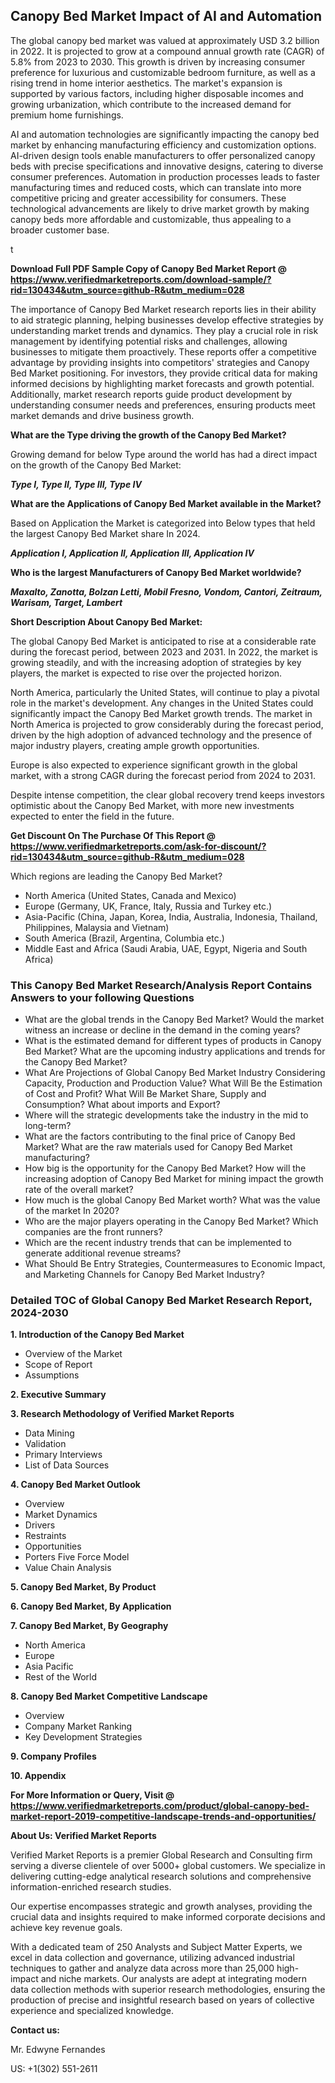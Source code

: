 <h2>Canopy Bed Market Impact of AI and Automation</h2><p>The global canopy bed market was valued at approximately USD 3.2 billion in 2022. It is projected to grow at a compound annual growth rate (CAGR) of 5.8% from 2023 to 2030. This growth is driven by increasing consumer preference for luxurious and customizable bedroom furniture, as well as a rising trend in home interior aesthetics. The market's expansion is supported by various factors, including higher disposable incomes and growing urbanization, which contribute to the increased demand for premium home furnishings.</p><p>AI and automation technologies are significantly impacting the canopy bed market by enhancing manufacturing efficiency and customization options. AI-driven design tools enable manufacturers to offer personalized canopy beds with precise specifications and innovative designs, catering to diverse consumer preferences. Automation in production processes leads to faster manufacturing times and reduced costs, which can translate into more competitive pricing and greater accessibility for consumers. These technological advancements are likely to drive market growth by making canopy beds more affordable and customizable, thus appealing to a broader customer base.</p>t</p><p id="" class=""><strong>Download Full PDF Sample Copy of Canopy Bed Market Report @ <a href="https://www.verifiedmarketreports.com/download-sample/?rid=130434&utm_source=github-R&utm_medium=028" target="_blank">https://www.verifiedmarketreports.com/download-sample/?rid=130434&utm_source=github-R&utm_medium=028</a></strong></p><p>The importance of&nbsp;Canopy Bed Market research reports lies in their ability to aid strategic planning, helping businesses develop effective strategies by understanding market trends and dynamics. They play a crucial role in risk management by identifying potential risks and challenges, allowing businesses to mitigate them proactively. These reports offer a competitive advantage by providing insights into competitors' strategies and Canopy Bed Market positioning. For investors, they provide critical data for making informed decisions by highlighting market forecasts and growth potential. Additionally, market research reports guide product development by understanding consumer needs and preferences, ensuring products meet market demands and drive business growth.</p><p><strong>What are the&nbsp;Type driving the growth of the Canopy Bed Market?</strong></p><p id="" class="">Growing demand for below Type around the world has had a direct impact on the growth of the Canopy Bed Market:</p><em><strong>Type I, Type II, Type III, Type IV</strong></em></p><strong>What are the&nbsp;Applications&nbsp;of Canopy Bed Market available in the Market?</strong></p><p id="" class="">Based on Application the Market is categorized into Below types that held the largest Canopy Bed Market share In 2024.</p><em><strong>Application I, Application II, Application III, Application IV</strong></em></p><strong>Who is the largest Manufacturers of Canopy Bed Market worldwide?</strong></p><p><em><strong>Maxalto, Zanotta, Bolzan Letti, Mobil Fresno, Vondom, Cantori, Zeitraum, Warisam, Target, Lambert</strong></em></p><p id="" class=""><strong>Short Description About Canopy Bed Market:</strong></p><p>The global Canopy Bed Market is anticipated to rise at a considerable rate during the forecast period, between 2023 and 2031. In 2022, the market is growing steadily, and with the increasing adoption of strategies by key players, the market is expected to rise over the projected horizon.</p><p>North America, particularly the United States, will continue to play a pivotal role in the market's development. Any changes in the United States could significantly impact the Canopy Bed Market growth trends. The market in North America is projected to grow considerably during the forecast period, driven by the high adoption of advanced technology and the presence of major industry players, creating ample growth opportunities.</p><p>Europe is also expected to experience significant growth in the global market, with a strong CAGR during the forecast period from 2024 to 2031.</p><p>Despite intense competition, the clear global recovery trend keeps investors optimistic about the Canopy Bed Market, with more new investments expected to enter the field in the future.</p><p id="" class=""><strong>Get Discount On The Purchase Of This Report @ <a href="https://www.verifiedmarketreports.com/ask-for-discount/?rid=130434&utm_source=github-R&utm_medium=028" target="_blank">https://www.verifiedmarketreports.com/ask-for-discount/?rid=130434&utm_source=github-R&utm_medium=028</a></strong></p>Which regions are leading the Canopy Bed Market?</p><ul><li>North America (United States, Canada and Mexico)</li><li>Europe (Germany, UK, France, Italy, Russia and Turkey etc.)</li><li>Asia-Pacific (China, Japan, Korea, India, Australia, Indonesia, Thailand, Philippines, Malaysia and Vietnam)</li><li>South America (Brazil, Argentina, Columbia etc.)</li><li>Middle East and Africa (Saudi Arabia, UAE, Egypt, Nigeria and South Africa)</li></ul><h3 id="" class="">This Canopy Bed Market Research/Analysis Report Contains Answers to your following Questions</h3><ul><li>What are the global trends in the Canopy Bed Market? Would the market witness an increase or decline in the demand in the coming years?</li><li>What is the estimated demand for different types of products in Canopy Bed Market? What are the upcoming industry applications and trends for the Canopy Bed Market?</li><li>What Are Projections of Global Canopy Bed Market Industry Considering Capacity, Production and Production Value? What Will Be the Estimation of Cost and Profit? What Will Be Market Share, Supply and Consumption? What about imports and Export?</li><li>Where will the strategic developments take the industry in the mid to long-term?</li><li>What are the factors contributing to the final price of Canopy Bed Market? What are the raw materials used for Canopy Bed Market manufacturing?</li><li>How big is the opportunity for the Canopy Bed Market? How will the increasing adoption of Canopy Bed Market for mining impact the growth rate of the overall market?</li><li>How much is the global Canopy Bed Market worth? What was the value of the market In 2020?</li><li>Who are the major players operating in the Canopy Bed Market? Which companies are the front runners?</li><li>Which are the recent industry trends that can be implemented to generate additional revenue streams?</li><li>What Should Be Entry Strategies, Countermeasures to Economic Impact, and Marketing Channels for Canopy Bed Market Industry?</li></ul><h3 id="" class="">Detailed TOC of Global Canopy Bed Market Research Report, 2024-2030</h3><p id="" class=""><strong>1. Introduction of the Canopy Bed Market</strong></p><ul><li>Overview of the Market</li><li>Scope of Report</li><li>Assumptions</li></ul><p id="" class=""><strong>2. Executive Summary</strong></p><p id="" class=""><strong>3. Research Methodology of Verified Market Reports</strong></p><ul><li>Data Mining</li><li>Validation</li><li>Primary Interviews</li><li>List of Data Sources</li></ul><p id="" class=""><strong>4. Canopy Bed Market Outlook</strong></p><ul><li>Overview</li><li>Market Dynamics</li><li>Drivers</li><li>Restraints</li><li>Opportunities</li><li>Porters Five Force Model</li><li>Value Chain Analysis</li></ul><p id="" class=""><strong>5. Canopy Bed Market, By Product</strong></p><p id="" class=""><strong>6. Canopy Bed Market, By Application</strong></p><p id="" class=""><strong>7. Canopy Bed Market, By Geography</strong></p><ul><li>North America</li><li>Europe</li><li>Asia Pacific</li><li>Rest of the World</li></ul><p id="" class=""><strong>8. Canopy Bed Market Competitive Landscape</strong></p><ul><li>Overview</li><li>Company Market Ranking</li><li>Key Development Strategies</li></ul><p id="" class=""><strong>9. Company Profiles</strong></p><p id="" class=""><strong>10. Appendix</strong></p><p id="" class=""><strong>For More Information or Query, Visit @ <a href="https://www.verifiedmarketreports.com/product/global-canopy-bed-market-report-2019-competitive-landscape-trends-and-opportunities/" target="_blank">https://www.verifiedmarketreports.com/product/global-canopy-bed-market-report-2019-competitive-landscape-trends-and-opportunities/</a></strong></p><p id="" class=""><strong>About Us: Verified Market Reports</strong></p><p id="" class="">Verified Market Reports is a premier Global Research and Consulting firm serving a diverse clientele of over 5000+ global customers. We specialize in delivering cutting-edge analytical research solutions and comprehensive information-enriched research studies.</p><p id="" class="">Our expertise encompasses strategic and growth analyses, providing the crucial data and insights required to make informed corporate decisions and achieve key revenue goals.</p><p id="" class="">With a dedicated team of 250 Analysts and Subject Matter Experts, we excel in data collection and governance, utilizing advanced industrial techniques to gather and analyze data across more than 25,000 high-impact and niche markets. Our analysts are adept at integrating modern data collection methods with superior research methodologies, ensuring the production of precise and insightful research based on years of collective experience and specialized knowledge.</p><p id="" class=""><strong>Contact us:</strong></p><p id="" class="">Mr. Edwyne Fernandes</p><p id="" class="">US: +1(302) 551-2611</p>